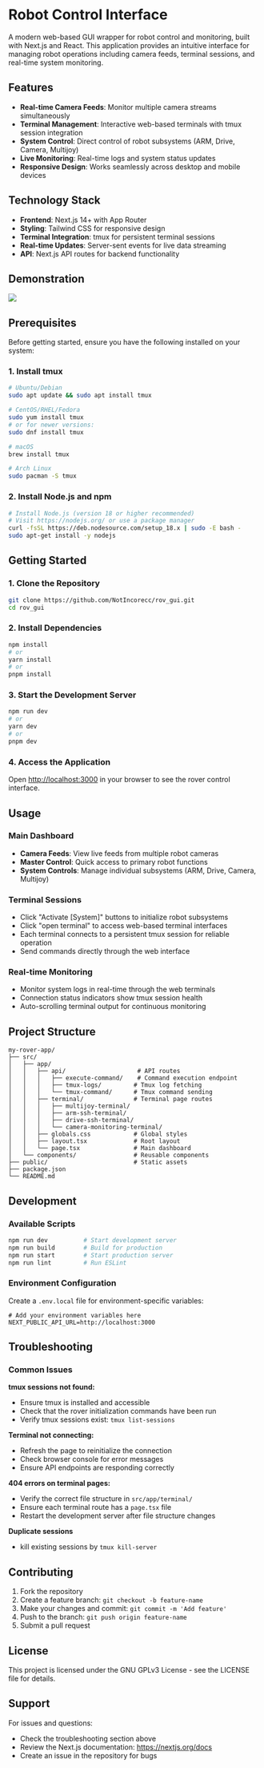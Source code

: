 # Robot Control Interface

A modern web-based GUI wrapper for robot control and monitoring, built with Next.js and React. This application provides an intuitive interface for managing robot operations including camera feeds, terminal sessions, and real-time system monitoring.

## Features

- **Real-time Camera Feeds**: Monitor multiple camera streams simultaneously
- **Terminal Management**: Interactive web-based terminals with tmux session integration
- **System Control**: Direct control of robot subsystems (ARM, Drive, Camera, Multijoy)
- **Live Monitoring**: Real-time logs and system status updates
- **Responsive Design**: Works seamlessly across desktop and mobile devices

## Technology Stack

- **Frontend**: Next.js 14+ with App Router
- **Styling**: Tailwind CSS for responsive design
- **Terminal Integration**: tmux for persistent terminal sessions
- **Real-time Updates**: Server-sent events for live data streaming
- **API**: Next.js API routes for backend functionality

## Demonstration

![](robot-gui.gif)

## Prerequisites

Before getting started, ensure you have the following installed on your system:

### 1. Install tmux
```bash
# Ubuntu/Debian
sudo apt update && sudo apt install tmux

# CentOS/RHEL/Fedora
sudo yum install tmux
# or for newer versions:
sudo dnf install tmux

# macOS
brew install tmux

# Arch Linux
sudo pacman -S tmux
```

### 2. Install Node.js and npm
```bash
# Install Node.js (version 18 or higher recommended)
# Visit https://nodejs.org/ or use a package manager
curl -fsSL https://deb.nodesource.com/setup_18.x | sudo -E bash -
sudo apt-get install -y nodejs
```

## Getting Started

### 1. Clone the Repository
```bash
git clone https://github.com/NotIncorecc/rov_gui.git
cd rov_gui
```

### 2. Install Dependencies
```bash
npm install
# or
yarn install
# or
pnpm install
```

### 3. Start the Development Server
```bash
npm run dev
# or
yarn dev
# or
pnpm dev
```

### 4. Access the Application
Open [http://localhost:3000](http://localhost:3000) in your browser to see the rover control interface.

## Usage

### Main Dashboard
- **Camera Feeds**: View live feeds from multiple robot cameras
- **Master Control**: Quick access to primary robot functions
- **System Controls**: Manage individual subsystems (ARM, Drive, Camera, Multijoy)

### Terminal Sessions
- Click "Activate [System]" buttons to initialize robot subsystems
- Click "open terminal" to access web-based terminal interfaces
- Each terminal connects to a persistent tmux session for reliable operation
- Send commands directly through the web interface

### Real-time Monitoring
- Monitor system logs in real-time through the web terminals
- Connection status indicators show tmux session health
- Auto-scrolling terminal output for continuous monitoring

## Project Structure

```
my-rover-app/
├── src/
│   ├── app/
│   │   ├── api/                    # API routes
│   │   │   ├── execute-command/    # Command execution endpoint
│   │   │   ├── tmux-logs/         # Tmux log fetching
│   │   │   └── tmux-command/      # Tmux command sending
│   │   ├── terminal/              # Terminal page routes
│   │   │   ├── multijoy-terminal/
│   │   │   ├── arm-ssh-terminal/
│   │   │   ├── drive-ssh-terminal/
│   │   │   └── camera-monitoring-terminal/
│   │   ├── globals.css            # Global styles
│   │   ├── layout.tsx             # Root layout
│   │   └── page.tsx               # Main dashboard
│   └── components/                # Reusable components
├── public/                        # Static assets
├── package.json
└── README.md
```

## Development

### Available Scripts
```bash
npm run dev          # Start development server
npm run build        # Build for production
npm run start        # Start production server
npm run lint         # Run ESLint
```

### Environment Configuration
Create a `.env.local` file for environment-specific variables:
```env
# Add your environment variables here
NEXT_PUBLIC_API_URL=http://localhost:3000
```


## Troubleshooting

### Common Issues

**tmux sessions not found:**
- Ensure tmux is installed and accessible
- Check that the rover initialization commands have been run
- Verify tmux sessions exist: `tmux list-sessions`

**Terminal not connecting:**
- Refresh the page to reinitialize the connection
- Check browser console for error messages
- Ensure API endpoints are responding correctly

**404 errors on terminal pages:**
- Verify the correct file structure in `src/app/terminal/`
- Ensure each terminal route has a `page.tsx` file
- Restart the development server after file structure changes

**Duplicate sessions**
- kill existing sessions by `tmux kill-server`

## Contributing

1. Fork the repository
2. Create a feature branch: `git checkout -b feature-name`
3. Make your changes and commit: `git commit -m 'Add feature'`
4. Push to the branch: `git push origin feature-name`
5. Submit a pull request

## License

This project is licensed under the GNU GPLv3 License - see the LICENSE file for details.

## Support

For issues and questions:
- Check the troubleshooting section above
- Review the Next.js documentation: https://nextjs.org/docs
- Create an issue in the repository for bugs